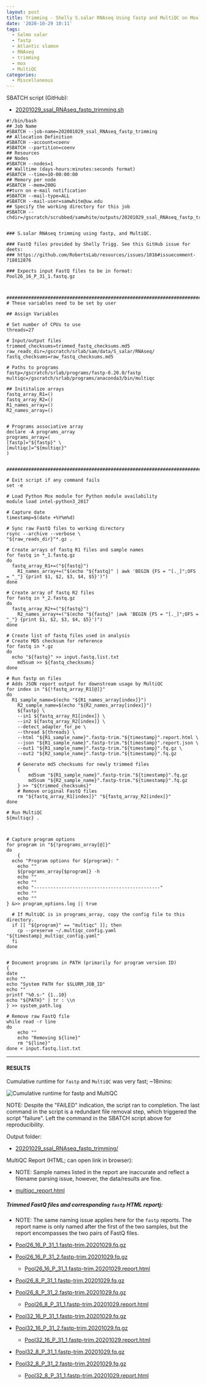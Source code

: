 ```yaml
---
layout: post
title: Trimming - Shelly S.salar RNAseq Using fastp and MultiQC on Mox
date: '2020-10-29 10:11'
tags:
  - Salmo salar
  - fastp
  - Atlantic slamon
  - RNAseq
  - trimming
  - mox
  - MultiQC
categories:
  - Miscellaneous
---
```



SBATCH script (GitHub):

- [20201029_ssal_RNAseq_fastp_trimming.sh](https://github.com/RobertsLab/sams-notebook/blob/master/sbatch_scripts/20201029_ssal_RNAseq_fastp_trimming.sh)

```shell
#!/bin/bash
## Job Name
#SBATCH --job-name=202001029_ssal_RNAseq_fastp_trimming
## Allocation Definition
#SBATCH --account=coenv
#SBATCH --partition=coenv
## Resources
## Nodes
#SBATCH --nodes=1
## Walltime (days-hours:minutes:seconds format)
#SBATCH --time=10-00:00:00
## Memory per node
#SBATCH --mem=200G
##turn on e-mail notification
#SBATCH --mail-type=ALL
#SBATCH --mail-user=samwhite@uw.edu
## Specify the working directory for this job
#SBATCH --chdir=/gscratch/scrubbed/samwhite/outputs/20201029_ssal_RNAseq_fastp_trimming


### S.salar RNAseq trimming using fastp, and MultiQC.

### FastQ files provided by Shelly Trigg. See this GitHub issue for deets:
### https://github.com/RobertsLab/resources/issues/1016#issuecomment-718812876

### Expects input FastQ files to be in format: Pool26_16_P_31_1.fastq.gz



###################################################################################
# These variables need to be set by user

## Assign Variables

# Set number of CPUs to use
threads=27

# Input/output files
trimmed_checksums=trimmed_fastq_checksums.md5
raw_reads_dir=/gscratch/srlab/sam/data/S_salar/RNAseq/
fastq_checksums=raw_fastq_checksums.md5

# Paths to programs
fastp=/gscratch/srlab/programs/fastp-0.20.0/fastp
multiqc=/gscratch/srlab/programs/anaconda3/bin/multiqc

## Inititalize arrays
fastq_array_R1=()
fastq_array_R2=()
R1_names_array=()
R2_names_array=()


# Programs associative array
declare -A programs_array
programs_array=(
[fastp]="${fastp}" \
[multiqc]="${multiqc}"
)


###################################################################################

# Exit script if any command fails
set -e

# Load Python Mox module for Python module availability
module load intel-python3_2017

# Capture date
timestamp=$(date +%Y%m%d)

# Sync raw FastQ files to working directory
rsync --archive --verbose \
"${raw_reads_dir}"*.gz .

# Create arrays of fastq R1 files and sample names
for fastq in *_1.fastq.gz
do
  fastq_array_R1+=("${fastq}")
	R1_names_array+=("$(echo "${fastq}" | awk 'BEGIN {FS = "[._]";OFS = "_"} {print $1, $2, $3, $4, $5}')")
done

# Create array of fastq R2 files
for fastq in *_2.fastq.gz
do
  fastq_array_R2+=("${fastq}")
	R2_names_array+=("$(echo "${fastq}" |awk 'BEGIN {FS = "[._]";OFS = "_"} {print $1, $2, $3, $4, $5}')")
done

# Create list of fastq files used in analysis
# Create MD5 checksum for reference
for fastq in *.gz
do
  echo "${fastq}" >> input.fastq.list.txt
	md5sum >> ${fastq_checksums}
done

# Run fastp on files
# Adds JSON report output for downstream usage by MultiQC
for index in "${!fastq_array_R1[@]}"
do
  R1_sample_name=$(echo "${R1_names_array[index]}")
	R2_sample_name=$(echo "${R2_names_array[index]}")
	${fastp} \
	--in1 ${fastq_array_R1[index]} \
	--in2 ${fastq_array_R2[index]} \
	--detect_adapter_for_pe \
	--thread ${threads} \
	--html "${R1_sample_name}".fastp-trim."${timestamp}".report.html \
	--json "${R1_sample_name}".fastp-trim."${timestamp}".report.json \
	--out1 "${R1_sample_name}".fastp-trim."${timestamp}".fq.gz \
	--out2 "${R2_sample_name}".fastp-trim."${timestamp}".fq.gz

	# Generate md5 checksums for newly trimmed files
	{
		md5sum "${R1_sample_name}".fastp-trim."${timestamp}".fq.gz
		md5sum "${R2_sample_name}".fastp-trim."${timestamp}".fq.gz
	} >> "${trimmed_checksums}"
	# Remove original FastQ files
	rm "${fastq_array_R1[index]}" "${fastq_array_R2[index]}"
done

# Run MultiQC
${multiqc} .



# Capture program options
for program in "${!programs_array[@]}"
do
	{
  echo "Program options for ${program}: "
	echo ""
	${programs_array[$program]} -h
	echo ""
	echo ""
	echo "----------------------------------------------"
	echo ""
	echo ""
} &>> program_options.log || true

  # If MultiQC is in programs_array, copy the config file to this directory.
  if [[ "${program}" == "multiqc" ]]; then
  	cp --preserve ~/.multiqc_config.yaml "${timestamp}_multiqc_config.yaml"
  fi
done


# Document programs in PATH (primarily for program version ID)
{
date
echo ""
echo "System PATH for $SLURM_JOB_ID"
echo ""
printf "%0.s-" {1..10}
echo "${PATH}" | tr : \\n
} >> system_path.log

# Remove raw FastQ file
while read -r line
do
	echo ""
	echo "Removing ${line}"
	rm "${line}"
done < input.fastq.list.txt
```

---

#### RESULTS

Cumulative runtime for `fastp` and `MultiQC` was very fast; ~18mins:

![Cumulative runtime for `fastp` and `MultiQC`](https://github.com/RobertsLab/sams-notebook/blob/master/images/screencaps/20201029_ssal_RNAseq_fastp_trimming_runtime.png?raw=true)

NOTE: Despite the "FAILED" indication, the script ran to completion. The last command in the script is a redundant file removal step, which triggered the script "failure". Left the command in the SBATCH script above for reproducibility.

Output folder:

- [20201029_ssal_RNAseq_fastp_trimming/](https://gannet.fish.washington.edu/Atumefaciens/20201029_ssal_RNAseq_fastp_trimming/)

MultiQC Report (HTML; can open link in browser):

- NOTE: Sample names listed in the report are inaccurate and reflect a filename parsing issue, however, the data/results are fine.

- [multiqc_report.html](https://gannet.fish.washington.edu/Atumefaciens/20201029_ssal_RNAseq_fastp_trimming/multiqc_report.html)

##### Trimmed FastQ files and corresponding `fastp` HTML reportj:

- NOTE: The same naming issue applies here for the `fastp` reports. The report name is only named after the first of the two samples, but the report encompasses the two pairs of FastQ files.

- [Pool26_16_P_31_1.fastp-trim.20201029.fq.gz](https://gannet.fish.washington.edu/Atumefaciens/20201029_ssal_RNAseq_fastp_trimming/Pool26_16_P_31_1.fastp-trim.20201029.fq.gz)

- [Pool26_16_P_31_2.fastp-trim.20201029.fq.gz](https://gannet.fish.washington.edu/Atumefaciens/20201029_ssal_RNAseq_fastp_trimming/Pool26_16_P_31_2.fastp-trim.20201029.fq.gz)

  - [Pool26_16_P_31_1.fastp-trim.20201029.report.html](https://gannet.fish.washington.edu/Atumefaciens/20201029_ssal_RNAseq_fastp_trimming/Pool26_16_P_31_1.fastp-trim.20201029.report.html)

- [Pool26_8_P_31_1.fastp-trim.20201029.fq.gz](https://gannet.fish.washington.edu/Atumefaciens/20201029_ssal_RNAseq_fastp_trimming/Pool26_8_P_31_1.fastp-trim.20201029.fq.gz)

- [Pool26_8_P_31_2.fastp-trim.20201029.fq.gz](https://gannet.fish.washington.edu/Atumefaciens/20201029_ssal_RNAseq_fastp_trimming/Pool26_8_P_31_2.fastp-trim.20201029.fq.gz)

  - [Pool26_8_P_31_1.fastp-trim.20201029.report.html](https://gannet.fish.washington.edu/Atumefaciens/20201029_ssal_RNAseq_fastp_trimming/Pool26_8_P_31_1.fastp-trim.20201029.report.html)

- [Pool32_16_P_31_1.fastp-trim.20201029.fq.gz](https://gannet.fish.washington.edu/Atumefaciens/20201029_ssal_RNAseq_fastp_trimming/Pool32_16_P_31_1.fastp-trim.20201029.fq.gz)

- [Pool32_16_P_31_2.fastp-trim.20201029.fq.gz](https://gannet.fish.washington.edu/Atumefaciens/20201029_ssal_RNAseq_fastp_trimming/Pool32_16_P_31_2.fastp-trim.20201029.fq.gz)

  - [Pool32_16_P_31_1.fastp-trim.20201029.report.html](https://gannet.fish.washington.edu/Atumefaciens/20201029_ssal_RNAseq_fastp_trimming/Pool32_16_P_31_1.fastp-trim.20201029.report.html)

- [Pool32_8_P_31_1.fastp-trim.20201029.fq.gz](https://gannet.fish.washington.edu/Atumefaciens/20201029_ssal_RNAseq_fastp_trimming/Pool32_8_P_31_1.fastp-trim.20201029.fq.gz)

- [Pool32_8_P_31_2.fastp-trim.20201029.fq.gz](https://gannet.fish.washington.edu/Atumefaciens/20201029_ssal_RNAseq_fastp_trimming/Pool32_8_P_31_2.fastp-trim.20201029.fq.gz)

  - [Pool32_8_P_31_1.fastp-trim.20201029.report.html](https://gannet.fish.washington.edu/Atumefaciens/20201029_ssal_RNAseq_fastp_trimming/Pool32_8_P_31_1.fastp-trim.20201029.report.html)
